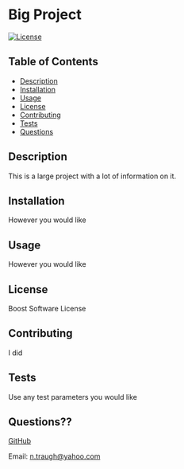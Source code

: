 # Big Project
  [![License](https://img.shields.io/badge/License-Boost_1.0-lightblue.svg)](https://www.boost.org/LICENSE_1_0.txt)

  ## Table of Contents
  - [Description](#-Description)
  - [Installation](#-Installation)
  - [Usage](#-Usage)
  - [License](#-License)
  - [Contributing](#-Contributing)
  - [Tests](#-Tests)
  - [Questions](#-Questions)

  ## Description
  This is a large project with a lot of information on it.

  ## Installation
  However you would like

  ## Usage
  However you would like

  ## License
  Boost Software License

  ## Contributing
  I did

  ## Tests
  Use any test parameters you would like

  ## Questions??

  [GitHub](https://github.com/ntraugh)

  Email: n.traugh@yahoo.com

